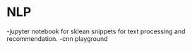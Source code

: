 # NLP
-jupyter notebook for sklean snippets for text processing and recommendation.
-cnn playground
